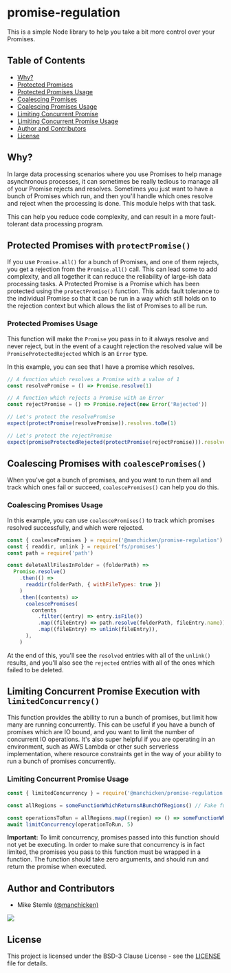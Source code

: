 # promise-regulation

This is a simple Node library to help you take a bit more control over your Promises.

## Table of Contents

- [Why?](#why)
- [Protected Promises](#protected-promises-with-protectpromise)
- [Protected Promises Usage](#Protected-Promises-Usage)
- [Coalescing Promises](#coalescing-promises-with-coalescepromises)
- [Coalescing Promises Usage](#Coalescing-Promises-Usage)
- [Limiting Concurrent Promise](#limiting-concurrent-promise-execution-with-limitedconcurrency)
- [Limiting Concurrent Promise Usage](#Limiting-Concurrent-Promise-Usage)
- [Author and Contributors](#Author-and-Contributors)
- [License](#License)


## Why?

In large data processing scenarios where you use Promises to help manage asynchronous processes, it can sometimes be really tedious to manage all of your Promise rejects and resolves. Sometimes you just want to have a bunch of Promises which run, and then you'll handle which ones resolve and reject when the processing is done. This module helps with that task.

This can help you reduce code complexity, and can result in a more fault-tolerant data processing program.

## Protected Promises with `protectPromise()`

If you use `Promise.all()` for a bunch of Promises, and one of them rejects, you get a rejection from the `Promise.all()` call. This can lead some to add complexity, and all together it can reduce the reliability of large-ish data processing tasks. A Protected Promise is a Promise which has been protected using the `protectPromise()` function. This adds fault tolerance to the individual Promise so that it can be run in a way which still holds on to the rejection context but which allows the list of Promises to all be run.

### Protected Promises Usage

This function will make the `Promise` you pass in to it always resolve and never reject, but in the event of a caught rejection the resolved value will be `PromiseProtectedRejected` which is an `Error` type.

In this example, you can see that I have a promise which resolves.

```javascript
// A function which resolves a Promise with a value of 1
const resolvePromise = () => Promise.resolve(1)

// A function which rejects a Promise with an Error
const rejectPromise = () => Promise.reject(new Error('Rejected'))

// Let's protect the resolvePromise
expect(protectPromise(resolvePromise)).resolves.toBe(1)

// Let's protect the rejectPromise
expect(promiseProtectedRejected(protectPromise(rejectPromise))).resolves.toBeInstanceOf(PromiseProtectedRejected)
```

## Coalescing Promises with `coalescePromises()`

When you've got a bunch of promises, and you want to run them all and track which ones fail or succeed, `coalescePromises()` can help you do this.

### Coalescing Promises Usage

In this example, you can use `coalescePromises()` to track which promises resolved successfully, and which were rejected.

```javascript
const { coalescePromises } = require('@manchicken/promise-regulation')
const { readdir, unlink } = require('fs/promises')
const path = require('path')

const deleteAllFilesInFolder = (folderPath) =>
  Promise.resolve()
    .then(() =>
      readdir(folderPath, { withFileTypes: true })
    )
    .then((contents) =>
      coalescePromises(
        contents
          .filter((entry) => entry.isFile())
          .map((fileEntry) => path.resolve(folderPath, fileEntry.name))
          .map((fileEntry) => unlink(fileEntry)),
      ),
    )
```

At the end of this, you'll see the `resolved` entries with all of the `unlink()` results, and you'll also see the `rejected` entries with all of the ones which failed to be deleted.

## Limiting Concurrent Promise Execution with `limitedConcurrency()`

This function provides the ability to run a bunch of promises, but limit how many are running concurrently. This can be useful if you have a bunch of promises which are IO bound, and you want to limit the number of concurrent IO operations. It's also super helpful if you are operating in an environment, such as AWS Lambda or other such serverless implementation, where resource constraints get in the way of your ability to run a bunch of promises concurrently.

### Limiting Concurrent Promise Usage

```javascript
const { limitedConcurrency } = require('@manchicken/promise-regulation')

const allRegions = someFunctionWhichReturnsABunchOfRegions() // Fake function for demonstration purposes

const operationsToRun = allRegions.map((region) => () => someFunctionWhichReturnsAPromise(region))
await limitConcurrency(operationToRun, 5)
```

**Important:** To limit concurrency, promises passed into this function should not yet be executing. In order to make sure that concurrency is in fact limited, the promises you pass to this function must be wrapped in a function. The function should take zero arguments, and should run and return the promise when executed.

## Author and Contributors

- Mike Stemle [(@manchicken)](https://github.com/manchicken)

<a href="https://github.com/manchicken/promise-regulation/graphs/contributors">
  <img src="https://contrib.rocks/image?repo=manchicken/promise-regulation" />
</a>

## License

This project is licensed under the BSD-3 Clause License - see the [LICENSE](LICENSE) file for details.
